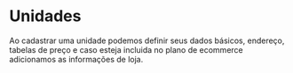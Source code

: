 # Unidades

Ao cadastrar uma unidade podemos definir seus dados básicos, endereço, tabelas de preço e caso esteja incluida no plano de ecommerce adicionamos as informações de loja.

